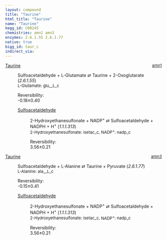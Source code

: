 ```yaml
---
layout: compound
title: "Taurine"
html_title: "Taurine"
name: "Taurine"
kegg_id: C00245
chemistries: amn1 amn3
enzymes: 2.6.1.55 2.6.1.77
native: true
bigg_id: taur_c
indirect_via:
---
```

<dl><dt class='rs-product'><a href='{{ site.url }}{{ site.baseurl }}/compounds/C00245' class='link-dark' data-bs-toggle='tooltip' data-bs-html='true' data-bs-title='KEGG: C00245'>Taurine</a><span style='float: right; max-width: 40%'><a href='{{ site.url }}{{ site.baseurl }}/chemistries/amn1' class='link-dark opacity-50' style='font-size: small; word-wrap: anywhere;'>amn1</a></span></dt><dd><p>Sulfoacetaldehyde + L-Glutamate &#8644; Taurine + 2-Oxoglutarate (<i>2.6.1.55</i>)<br /><span style='font-size: small;'><span data-bs-toggle='tooltip' data-bs-html='true' data-bs-title='KEGG: C00025'>L-Glutamate</span>: glu__L_c</span><br /><div class="reversibility_info">Reversibility: <div class="progress" style="flex-direction: row-reverse;"><div class="progress-bar bg-success" role="progressbar" style="width: 1.78%" aria-valuenow="-0.1781386751661253" aria-valuemin="0" aria-valuemax="10"></div><div class="progress-bar bg-warning" role="progressbar" style="width: 4.01%" aria-valuenow="-0.1781386751661253" aria-valuemin="0" aria-valuemax="10"></div></div><span>-0.18&plusmn;0.40</span><div class="progress"><div class="progress-bar bg-danger" role="progressbar" style="width: 0%" aria-valuenow="-0.1781386751661253" aria-valuemin="0" aria-valuemax="10"></div></div></div></p><dl><dt><a href='{{ site.url }}{{ site.baseurl }}/compounds/C00593' class='link-dark' data-bs-toggle='tooltip' data-bs-html='true' data-bs-title='KEGG: C00593'>Sulfoacetaldehyde</a><span style='float: right; max-width: 40%'><a href='{{ site.url }}{{ site.baseurl }}/chemistries/None' class='link-dark opacity-50' style='font-size: small; word-wrap: anywhere;'></a></span></dt><dd><p>2-Hydroxyethanesulfonate + NADP<sup>+</sup> &#8644; Sulfoacetaldehyde + NADPH + H<sup>+</sup> (<i>1.1.1.313</i>)<br /><span style='font-size: small;'><span data-bs-toggle='tooltip' data-bs-html='true' data-bs-title='KEGG: C05123'>2-Hydroxyethanesulfonate</span>: isetac_c, <span data-bs-toggle='tooltip' data-bs-html='true' data-bs-title='KEGG: C00006'>NADP<sup>+</sup></span>: nadp_c</span><br /><div class="reversibility_info">Reversibility: <div class="progress"><div class="progress-bar bg-success" role="progressbar" style="width: 0%" aria-valuenow="0" aria-valuemin="0" aria-valuemax="100"></div></div><span>3.56&plusmn;0.21</span><div class="progress"><div class="progress-bar bg-danger" role="progressbar" style="width: 35.56%" aria-valuenow="3.556403156400433" aria-valuemin="0" aria-valuemax="10"></div><div class="progress-bar bg-warning" role="progressbar" style="width: 2.09%" aria-valuenow="3.556403156400433" aria-valuemin="0" aria-valuemax="10"></div></div></div></p><dl></dl></dd></dl></dd></dl><dl><dt class='rs-product'><a href='{{ site.url }}{{ site.baseurl }}/compounds/C00245' class='link-dark' data-bs-toggle='tooltip' data-bs-html='true' data-bs-title='KEGG: C00245'>Taurine</a><span style='float: right; max-width: 40%'><a href='{{ site.url }}{{ site.baseurl }}/chemistries/amn3' class='link-dark opacity-50' style='font-size: small; word-wrap: anywhere;'>amn3</a></span></dt><dd><p>Sulfoacetaldehyde + L-Alanine &#8644; Taurine + Pyruvate (<i>2.6.1.77</i>)<br /><span style='font-size: small;'><span data-bs-toggle='tooltip' data-bs-html='true' data-bs-title='KEGG: C00041'>L-Alanine</span>: ala__L_c</span><br /><div class="reversibility_info">Reversibility: <div class="progress" style="flex-direction: row-reverse;"><div class="progress-bar bg-success" role="progressbar" style="width: 1.46%" aria-valuenow="-0.1463978286082524" aria-valuemin="0" aria-valuemax="10"></div><div class="progress-bar bg-warning" role="progressbar" style="width: 4.09%" aria-valuenow="-0.1463978286082524" aria-valuemin="0" aria-valuemax="10"></div></div><span>-0.15&plusmn;0.41</span><div class="progress"><div class="progress-bar bg-danger" role="progressbar" style="width: 0%" aria-valuenow="-0.1463978286082524" aria-valuemin="0" aria-valuemax="10"></div></div></div></p><dl><dt><a href='{{ site.url }}{{ site.baseurl }}/compounds/C00593' class='link-dark' data-bs-toggle='tooltip' data-bs-html='true' data-bs-title='KEGG: C00593'>Sulfoacetaldehyde</a><span style='float: right; max-width: 40%'><a href='{{ site.url }}{{ site.baseurl }}/chemistries/None' class='link-dark opacity-50' style='font-size: small; word-wrap: anywhere;'></a></span></dt><dd><p>2-Hydroxyethanesulfonate + NADP<sup>+</sup> &#8644; Sulfoacetaldehyde + NADPH + H<sup>+</sup> (<i>1.1.1.313</i>)<br /><span style='font-size: small;'><span data-bs-toggle='tooltip' data-bs-html='true' data-bs-title='KEGG: C05123'>2-Hydroxyethanesulfonate</span>: isetac_c, <span data-bs-toggle='tooltip' data-bs-html='true' data-bs-title='KEGG: C00006'>NADP<sup>+</sup></span>: nadp_c</span><br /><div class="reversibility_info">Reversibility: <div class="progress"><div class="progress-bar bg-success" role="progressbar" style="width: 0%" aria-valuenow="0" aria-valuemin="0" aria-valuemax="100"></div></div><span>3.56&plusmn;0.21</span><div class="progress"><div class="progress-bar bg-danger" role="progressbar" style="width: 35.56%" aria-valuenow="3.556403156400433" aria-valuemin="0" aria-valuemax="10"></div><div class="progress-bar bg-warning" role="progressbar" style="width: 2.09%" aria-valuenow="3.556403156400433" aria-valuemin="0" aria-valuemax="10"></div></div></div></p><dl></dl></dd></dl></dd></dl>